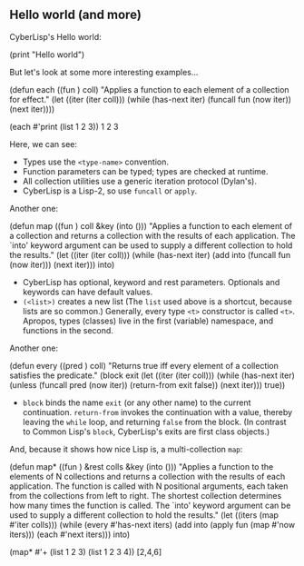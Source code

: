 Hello world (and more)
---

CyberLisp's Hello world:

 (print "Hello world")

But let's look at some more interesting examples...

 (defun each ((fun <function>) coll)
   "Applies a function to each element of a collection for effect."
   (let ((iter (iter coll)))
     (while (has-next iter)
       (funcall fun (now iter))
       (next iter))))
 
 (each #'print (list 1 2 3))
 1
 2
 3

Here, we can see:

* Types use the `<type-name>` convention.
* Function parameters can be typed; types are checked at runtime.
* All collection utilities use a generic iteration protocol (Dylan's).
* CyberLisp is a Lisp-2, so use `funcall` or `apply`.

Another one:

 (defun map ((fun <function>) coll &key (into (<list>)))
   "Applies a function to each element of a collection and returns a
 collection with the results of each application.  The `into' keyword
 argument can be used to supply a different collection to hold the
 results."
   (let ((iter (iter coll)))
     (while (has-next iter)
       (add into (funcall fun (now iter)))
       (next iter)))
   into)

* CyberLisp has optional, keyword and rest parameters. Optionals and
  keywords can have default values.
* `(<list>)` creates a new list (The `list` used above is a shortcut,
  because lists are so common.)  Generally, every type `<t>`
  constructor is called `<t>`.  Apropos, types (classes) live in the
  first (variable) namespace, and functions in the second.

Another one:

 (defun every ((pred <function>) coll)
   "Returns true iff every element of a collection satisfies the predicate."
   (block exit
     (let ((iter (iter coll)))
       (while (has-next iter)
         (unless (funcall pred (now iter))
           (return-from exit false))
         (next iter)))
     true))

* `block` binds the name `exit` (or any other name) to the current
  continuation.  `return-from` invokes the continuation with a value,
  thereby leaving the `while` loop, and returning `false` from the
  block.  (In contrast to Common Lisp's `block`, CyberLisp's exits are
  first class objects.)

And, because it shows how nice Lisp is, a multi-collection `map`:

 (defun map* ((fun <function>) &rest colls &key (into (<list>)))
   "Applies a function to the elements of N collections and returns a
 collection with the results of each application.  The function is
 called with N positional arguments, each taken from the collections
 from left to right.  The shortest collection determines how many times
 the function is called.  The `into' keyword argument can be used to
 supply a different collection to hold the results."
   (let ((iters (map #'iter colls)))
     (while (every #'has-next iters)
       (add into (apply fun (map #'now iters)))
       (each #'next iters)))
   into)
 
 (map* #'+ (list 1 2 3) (list 1 2 3 4))
 [2,4,6]
